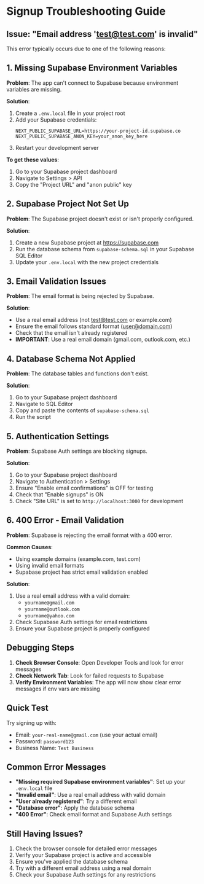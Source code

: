 # Signup Troubleshooting Guide

## Issue: "Email address 'test@test.com' is invalid"

This error typically occurs due to one of the following reasons:

## 1. Missing Supabase Environment Variables

**Problem**: The app can't connect to Supabase because environment variables are missing.

**Solution**:
1. Create a `.env.local` file in your project root
2. Add your Supabase credentials:
   ```
   NEXT_PUBLIC_SUPABASE_URL=https://your-project-id.supabase.co
   NEXT_PUBLIC_SUPABASE_ANON_KEY=your_anon_key_here
   ```
3. Restart your development server

**To get these values**:
1. Go to your Supabase project dashboard
2. Navigate to Settings > API
3. Copy the "Project URL" and "anon public" key

## 2. Supabase Project Not Set Up

**Problem**: The Supabase project doesn't exist or isn't properly configured.

**Solution**:
1. Create a new Supabase project at https://supabase.com
2. Run the database schema from `supabase-schema.sql` in your Supabase SQL Editor
3. Update your `.env.local` with the new project credentials

## 3. Email Validation Issues

**Problem**: The email format is being rejected by Supabase.

**Solution**:
- Use a real email address (not test@test.com or example.com)
- Ensure the email follows standard format (user@domain.com)
- Check that the email isn't already registered
- **IMPORTANT**: Use a real email domain (gmail.com, outlook.com, etc.)

## 4. Database Schema Not Applied

**Problem**: The database tables and functions don't exist.

**Solution**:
1. Go to your Supabase project dashboard
2. Navigate to SQL Editor
3. Copy and paste the contents of `supabase-schema.sql`
4. Run the script

## 5. Authentication Settings

**Problem**: Supabase Auth settings are blocking signups.

**Solution**:
1. Go to your Supabase project dashboard
2. Navigate to Authentication > Settings
3. Ensure "Enable email confirmations" is OFF for testing
4. Check that "Enable signups" is ON
5. Check "Site URL" is set to `http://localhost:3000` for development

## 6. 400 Error - Email Validation

**Problem**: Supabase is rejecting the email format with a 400 error.

**Common Causes**:
- Using example domains (example.com, test.com)
- Using invalid email formats
- Supabase project has strict email validation enabled

**Solution**:
1. Use a real email address with a valid domain:
   - `yourname@gmail.com`
   - `yourname@outlook.com`
   - `yourname@yahoo.com`
2. Check Supabase Auth settings for email restrictions
3. Ensure your Supabase project is properly configured

## Debugging Steps

1. **Check Browser Console**: Open Developer Tools and look for error messages
2. **Check Network Tab**: Look for failed requests to Supabase
3. **Verify Environment Variables**: The app will now show clear error messages if env vars are missing

## Quick Test

Try signing up with:
- Email: `your-real-name@gmail.com` (use your actual email)
- Password: `password123`
- Business Name: `Test Business`

## Common Error Messages

- **"Missing required Supabase environment variables"**: Set up your `.env.local` file
- **"Invalid email"**: Use a real email address with valid domain
- **"User already registered"**: Try a different email
- **"Database error"**: Apply the database schema
- **"400 Error"**: Check email format and Supabase Auth settings

## Still Having Issues?

1. Check the browser console for detailed error messages
2. Verify your Supabase project is active and accessible
3. Ensure you've applied the database schema
4. Try with a different email address using a real domain
5. Check your Supabase Auth settings for any restrictions
